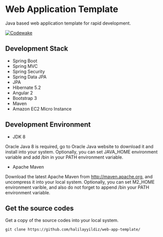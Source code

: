 Web Application Template
=============

Java based web application template for rapid development.

[![Codewake](https://www.codewake.com/badges/ask_question.svg)](https://www.codewake.com/p/web-app-template)


Development Stack
-----------------------
- Spring Boot
- Spring MVC
- Spring Security
- Spring Data JPA
- JPA
- Hibernate 5.2
- Angular 2
- Bootstrap 3
- Maven 
- Amazon EC2 Micro Instance

 

Development Environment
-----------------------

- JDK 8

Oracle Java 8 is required, go to Oracle Java website to download it and install into your system.
Optionally, you can set JAVA_HOME environment variable and add <JDK installation dir>/bin in your PATH environment variable.

- Apache Maven

Download the latest Apache Maven from http://maven.apache.org, and uncompress it into your local system.
Optionally, you can set M2_HOME environment varible, and also do not forget to append <Maven Installation dir>/bin your PATH environment variable.


Get the source codes
-------------------
Get a copy of the source codes into your local system.

`git clone https://github.com/halilayyildiz/web-app-template/`


